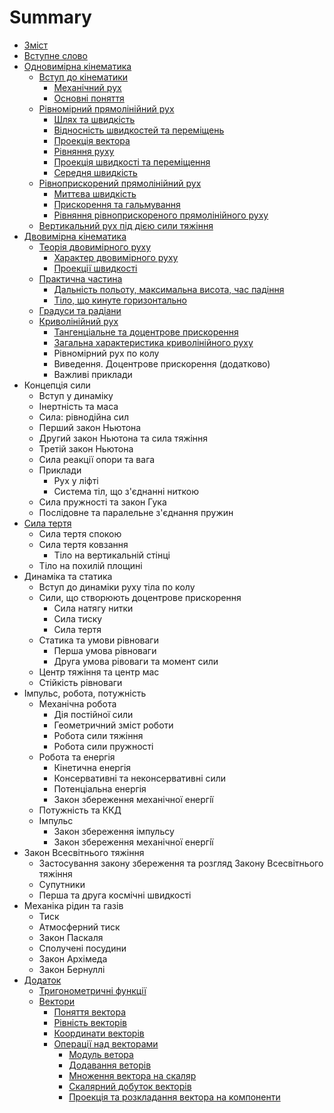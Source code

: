 # Summary

* [Зміст](README.md)
* [Вступне слово](book/vstupne_slovo.md)
* [Одновимірна кінематика](book/chapter_1/1vstup.md)
   * [Вступ до кінематики](book/chapter_1/1vstup.md)
       * [Механічний рух](book/chapter_1/2mehanichnii_ruh.md)
       * [Основні поняття](book/chapter_1/3osnovni_ponyattya.md)
   * [Рівномірний прямолінійний рух](book/chapter_1/4shlyah_ta_shv.md)
       * [Шлях та швидкість](book/chapter_1/4shlyah_ta_shv.md)
       * [Вiдноснiсть швидкостей та перемiщень](book/chapter_1/5vidnosnist.md)
       * [Проекцiя вектора](book/chapter_1/6proektsiya_vektora.md)
       * [Рiвняння руху](book/chapter_1/7rivnyannya_ruhu.md)
       * [Проекцiя швидкостi та перемiщення](book/chapter_1/8proektsiya.md)
       * [Середня швидкiсть](book/chapter_1/9serednya_shvidkist.md)
   * [Рiвноприскорений прямолiнiйний рух](book/chapter_2/1rivnopriskorenii_ruh.md)
       * [Миттєва швидкiсть](book/chapter_2/2miteva_shvidkist.md)
       * [Прискорення та гальмування](book/chapter_2/3priskorennya.md)
       * [Рiвняння рiвноприскореного прямолiнiйного руху](book/chapter_2/4rivnyannya.md)
   * [Вертикальний рух пiд дiєю сили тяжiння](book/chapter_2/5vertikalnii.md)
* [Двовимірна кінематика](book/chapter_3/teorya_dvovimrnogo_ruhu.md)
   * [Теорія двовимірного руху](book/chapter_3/teorya_dvovimrnogo_ruhu.md)
       * [Характер двовимірного руху](book/chapter_3/harakter_dvovimrnogo_ruhu.md)
       * [Проекції швидкості](book/chapter_3/proekts_shvidkost.md)
   * [Практична частина](book/chapter_3/praktichna_chastina.md)
       * [Дальність польоту, максимальна висота, час падіння](book/chapter_3/dalnst_polotu,_maksimalna_visota,_chas_padnnya.md)
       * [Тiло, що кинуте горизонтально](book/chapter_3/tilo,_scho_kinute_gorizontalno.md)
   * [Градуси та радіани](book/chapter_3/gradusi_ta_radani.md)
   * [Криволінійний рух](book/chapter_3/krivolninii_ruh.md)
       * [Тангенціальне та доцентрове прискорення](book/chapter_3/tangentsalne_ta_dotsentrove_priskorennya.md)
       * [Загальна характеристика криволінійного руху](book/chapter_3/zagalna_harakteristika_krivolninogo_ruhu.md)
       * Рівномірний рух по колу
       * Виведення. Доцентрове прискорення (додатково)
       * Важливі приклади
* Концепція сили
   * Вступ у динаміку
   * Інертність та маса
   * Сила: рівнодійна сил
   * Перший закон Ньютона
   * Другий закон Ньютона та сила тяжіння
   * Третій закон Ньютона
   * Сила реакції опори та вага
   * Приклади
       * Рух у ліфті
       * Система тіл, що з'єднанні ниткою
   * Сила пружності та закон Гука
   * Послідовне та паралельне з'єднання пружин
* [Сила тертя](123/sila_tertya.md)
   * Сила тертя спокою
   * Сила тертя ковзання
       * Тiло на вертикальнiй стiнцi
   * Тiло на похилiй площинi
* Динамiка та статика
   * Вступ до динамiки руху тiла по колу
   * Сили, що створюють доцентрове прискорення
       * Сила натягу нитки
       * Сила тиску
       * Сила тертя
   * Статика та умови рiвноваги
       * Перша умова рiвноваги
       * Друга умова рiвоваги та момент сили
   * Центр тяжiння та центр мас
   * Стiйкiсть рiвноваги
* Iмпульс, робота, потужнiсть
   * Механiчна робота
       * Дiя постiйної сили
       * Геометричний змiст роботи
       * Робота сили тяжiння
       * Робота сили пружностi
   * Робота та енергiя
       * Кiнетична енергiя
       * Консервативнi та неконсервативнi сили
       * Потенцiальна енергiя
       * Закон збереження механiчної енергiї
   * Потужнiсть та ККД
   * Iмпульс
       * Закон збереження iмпульсу
       * Закон збереження механiчної енергiї
* Закон Всесвітнього тяжіння
   * Застосування закону збереження та розгляд Закону Всесвiтнього тяжiння
   * Супутники
   * Перша та друга космiчнi швидкостi
* Механіка рідин та газів
   * Тиск
   * Атмосферний тиск
   * Закон Паскаля
   * Сполученi посудини
   * Закон Архiмеда
   * Закон Бернуллi
* [Додаток](book/Add/trigonometry/trigonometry.md)
   * [Тригонометричні функції](book/Add/trigonometry/trigonometry.md)
   * [Вектори](book/Add/vector/vector1.md)
       * [Поняття вектора](book/Add/vector/vector1.md)
       * [Рівність векторів](book/Add/vector/vector2.md)
       * [Координати векторів](book/Add/vector/vector3.md)
       * [Операції над векторами](book/Add/vector/vector4.md)
           * [Модуль ветора](book/Add/vector/vector4.md)
           * [Додавання веторів](book/Add/vector/vector4.md)
           * [Множення вектора на скаляр](book/Add/vector/vector4.md)
           * [Скалярний добуток векторів](book/Add/vector/vector4.md)
           * [Проекція та розкладання вектора на компоненти](book/Add/vector/vector4.md)

